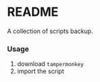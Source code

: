 # README

A collection of scripts backup.



### Usage

1. download `tampermonkey`
2. import the script
